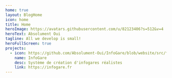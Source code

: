 ```yaml
---
home: true
layout: BlogHome
icon: home
title: Home
heroImage: https://avatars.githubusercontent.com/u/82123406?s=512&v=4
heroText: Absolument Oui
tagline: All we develop is small!
heroFullScreen: true
projects:
  - icon: https://github.com/Absolument-Oui/InfoGare/blob/website/src/favicon.png?raw=true
    name: InfoGare
    desc: Système de création d'infogares réalistes
    link: https://infogare.fr
---
```

